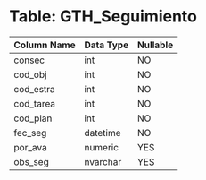 # Table: GTH_Seguimiento

| Column Name | Data Type | Nullable |
|-------------|-----------|----------|
| consec | int | NO |
| cod_obj | int | NO |
| cod_estra | int | NO |
| cod_tarea | int | NO |
| cod_plan | int | NO |
| fec_seg | datetime | NO |
| por_ava | numeric | YES |
| obs_seg | nvarchar | YES |
